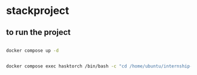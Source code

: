 # stackproject


## to run the project 
```sh

docker compose up -d


docker compose exec hasktorch /bin/bash -c "cd /home/ubuntu/internship-bekkilab-japan-2025/stackproject/ && stack run stackproject"
```

